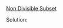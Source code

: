 [Non Divisible Subset](https://www.hackerrank.com/challenges/non-divisible-subset/problem)

Solution:
